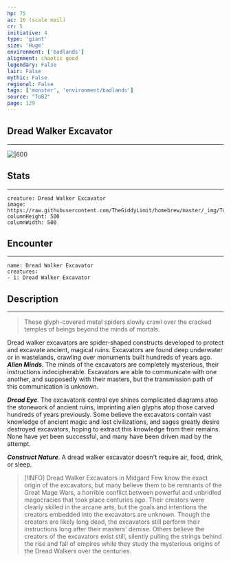 ```yaml
---
hp: 75
ac: 16 (scale mail)
cr: 5
initiative: 4
type: 'giant'    
size: 'Huge'
environment: ['badlands']
alignment: chaotic good
legendary: False
lair: False
mythic: False
regional: False
tags: ['monster', 'environment/badlands']
source: "ToB2"
page: 129
---
```


## Dread Walker Excavator
---

![|600](https://raw.githubusercontent.com/TheGiddyLimit/homebrew/master/_img/ToB2/creature/Dread%20Walker%20Excavator.webp)

## Stats
---

```statblock
creature: Dread Walker Excavator
image: https://raw.githubusercontent.com/TheGiddyLimit/homebrew/master/_img/ToB2/creature/token/Dread%20Walker%20Excavator%20%28Token%29.png
columnHeight: 500
columnWidth: 500
```

## Encounter
---

```encounter-table
name: Dread Walker Excavator
creatures:
- 1: Dread Walker Excavator
```

## Description
---
>These glyph-covered metal spiders slowly crawl over the cracked temples of beings beyond the minds of mortals.

Dread walker excavators are spider-shaped constructs developed to protect and excavate ancient, magical ruins. Excavators are found deep underwater or in wastelands, crawling over monuments built hundreds of years ago.
**_Alien Minds_**. The minds of the excavators are completely mysterious, their instructions indecipherable. Excavators are able to communicate with one another, and supposedly with their masters, but the transmission path of this communication is unknown.

**_Dread Eye_**. The excavatorís central eye shines complicated diagrams atop the stonework of ancient ruins, imprinting alien glyphs atop those carved hundreds of years previously. Some believe the excavators contain vast knowledge of ancient magic and lost civilizations, and sages greatly desire destroyed excavators, hoping to extract this knowledge from their remains. None have yet been successful, and many have been driven mad by the attempt.

**_Construct Nature_**. A dread walker excavator doesn't require air, food, drink, or sleep.


> [!INFO] Dread Walker Excavators in Midgard
>Few know the exact origin of the excavators, but many believe them to be remnants of the Great Mage Wars, a horrible conflict between powerful and unbridled magocracies that took place centuries ago. Their creators were clearly skilled in the arcane arts, but the goals and intentions the creators embedded into the excavators are unknown. Though the creators are likely long dead, the excavators still perform their instructions long after their masters' demise. Others believe the creators of the excavators exist still, silently pulling the strings behind the rise and fall of empires while they study the mysterious origins of the Dread Walkers over the centuries.




